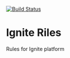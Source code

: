 [![Build Status](https://travis-ci.org/intergenignite/ignite.svg?branch=master)](https://travis-ci.org/intergenignite/ignite)

# Ignite Riles
Rules for Ignite platform


